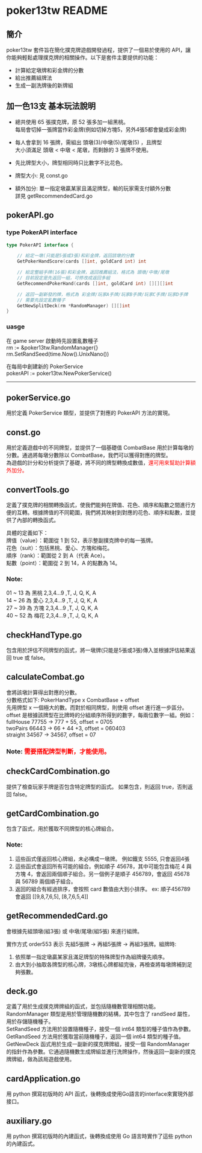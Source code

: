 # poker13tw README

## 簡介  

poker13tw 套件旨在簡化撲克牌遊戲開發過程，提供了一個易於使用的 API，讓你能夠輕鬆處理撲克牌的相關操作。以下是套件主要提供的功能：  

- 計算給定墩牌和彩金牌的分數  
- 給出推薦組牌法  
- 生成一副洗牌後的新牌組  

## 加一色13支 基本玩法說明
- 總共使用 65 張撲克牌，原 52 張多加一組黑桃。  
每局會切掉一張牌當作彩金牌(例如切掉方塊5，另外4張5都會變成彩金牌)  
- 每人會拿到 16 張牌，需組出 頭墩(3)/中墩(5)/尾墩(5) ，且牌型  
大小須滿足 頭墩 < 中墩 < 尾墩，而剩餘的 3 張牌不使用。  

- 先比牌型大小，牌型相同時只比數字不比花色。  

- 牌型大小: 見 const.go  

- 額外加分: 單一指定墩贏某家且滿足牌型，輸的玩家需支付額外分數  
詳見 getRecommendedCard.go  

## **pokerAPI.go**

### type PokerAPI interface   
``` go
type PokerAPI interface {

	// 給定一墩(只能是5張或3張)和彩金牌，返回該墩的分數
	GetPokerHandScore(cards []int, goldCard int) int

	// 給定整組手牌(16張)和彩金牌，返回推薦組法，格式為 頭墩/中墩/尾墩
	// 目前設定是先返回一組，可修改成返回多組
	GetRecommendPokerHand(cards []int, goldCard int) [][][]int

	// 返回一副新發的牌，格式為 彩金牌/玩家A手牌/玩家B手牌/玩家C手牌/玩家D手牌
	// 需要先設定亂數種子
	GetNewSplitDeck(rm *RandomManager) [][]int
}
```  

### uasge  
在 game server 啟動時先設置亂數種子  
rm := &poker13tw.RandomManager{}  
rm.SetRandSeed(time.Now().UnixNano())  

在每局中創建新的 PokerService  
pokerAPI := poker13tw.NewPokerService()

-----------------------------------------------------------
## **pokerService.go** 
用於定義 PokerService 類型，並提供了對應的 PokerAPI 方法的實現。


## **const.go**
用於定義遊戲中的不同牌型，並提供了一個基礎值 CombatBase 用於計算每墩的分數。通過將每墩分數除以 CombatBase，我們可以獲得對應的牌型。  
為遊戲的計分和分析提供了基礎，將不同的牌型轉換成數值，<span style="color:red;">還可用來幫助計算額外加分。</span>



## **convertTools.go**  
定義了撲克牌的相關轉換函式，使我們能夠在牌值、花色、順序和點數之間進行方便的互轉。根據牌值的不同範圍，我們將其映射到對應的花色、順序和點數，並提供了內部的轉換函式。

具體的定義如下：  
牌值（value）：範圍從 1 到 52，表示整副撲克牌中的每一張牌。  
花色（suit）：包括黑桃、愛心、方塊和梅花。  
順序（rank）：範圍從 2 到 A（代表 Ace）。  
點數（point）：範圍從 2 到 14，A 的點數為 14。  

### Note:   
01 ~ 13 為 黑桃 2,3,4...9 ,T, J, Q, K, A  
14 ~ 26 為 愛心 2,3,4...9 ,T, J, Q, K, A  
27 ~ 39 為 方塊 2,3,4...9 ,T, J, Q, K, A  
40 ~ 52 為 梅花 2,3,4...9 ,T, J, Q, K, A  


## **checkHandType.go**
包含用於評估不同牌型的函式，將一墩牌(只能是5張或3張)傳入並根據評估結果返回 true 或 false。  


## **calculateCombat.go**  
會將該墩計算得出對應的分數。  
分數格式如下: PokerHandType x CombatBase + offset  
先用牌型 x 一個極大的數。而對於相同牌型，則使用 offset 進行進一步區分。  
offset 是根據該牌型在比牌時的分組順序所得到的數字，每兩位數字一組。例如：  
fullHouse 77755 -> 777 + 55, offset = 0705  
twoPairs   66443 -> 66 + 44 +3, offset = 060403   
straight  34567 -> 34567, offset = 07  
### Note:  <span style="color:red;">需要搭配牌型判斷，才能使用。</span>  

## **checkCardCombination.go**
提供了檢查玩家手牌是否包含特定牌型的函式。
如果包含，則返回 true，否則返回 false。

## **getCardCombination.go**  
包含了函式，用於獲取不同牌型的核心牌組合。
### Note: 
1. 這些函式僅返回核心牌組，未必構成一墩牌。 例如鐵支 5555, 只會返回4張
2. 這些函式會返回所有可能的組合。例如順子 45678，其中可能包含梅花 4 與方塊 4，會返回兩個順子組合。另一個例子是順子 456789，會返回 45678 與 56789 兩個順子組合。
3. 返回的組合有經過排序，會按照 card 數值由大到小排序。
ex: 順子456789 會返回 [[9,8,7,6,5], [8,7,6,5,4]]

## **getRecommendedCard.go**
會根據先組頭墩(組3張) 或 中墩/尾墩(組5張) 來進行組牌。  

實作方式 order553 表示 先組5張牌 -> 再組5張牌 -> 再組3張牌。組牌時:  
1. 依照單一指定墩贏某家且滿足牌型的特殊牌型作為組牌優先順序。
2. 由大到小抽取各牌型的核心牌，3墩核心牌都組完後，再檢查將每墩牌補到足夠張數。  



## **deck.go**
定義了用於生成撲克牌牌組的函式，並包括隨機數管理相關功能。
RandomManager 類型是用於管理隨機數的結構，其中包含了 randSeed 屬性，用於存儲隨機種子。  
SetRandSeed 方法用於設置隨機種子，接受一個 int64 類型的種子值作為參數。  
GetRandSeed 方法用於獲取當前隨機種子，返回一個 int64 類型的種子值。  
GetNewDeck 函式用於生成一副新的撲克牌牌組，接受一個 RandomManager 的指針作為參數。它通過隨機數生成牌組並進行洗牌操作，然後返回一副新的撲克牌牌組，做為該局遊戲使用。  

## **cardApplication.go**  

用 python 撰寫初版時的 API 函式，後轉換成使用Go語言的interface來實現外部接口。  

## **auxiliary.go**
用 python 撰寫初版時的內建函式，後轉換成使用 Go 語言時實作了這些 python 的內建函式。  




